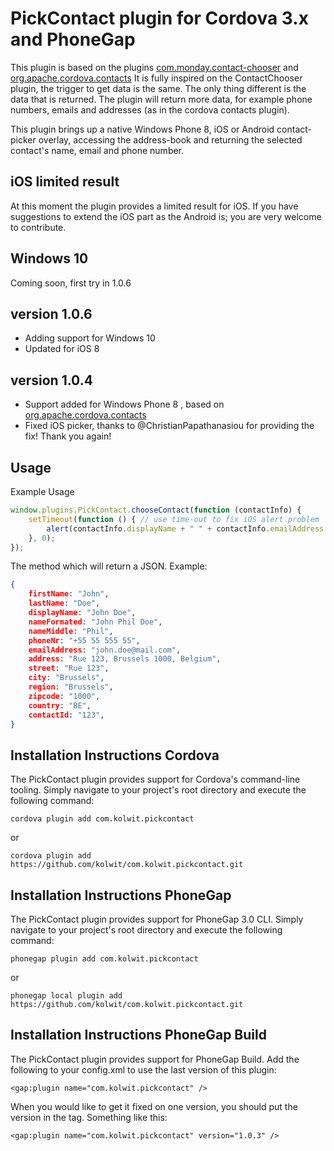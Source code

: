 # PickContact plugin for Cordova 3.x and PhoneGap

This plugin is based on the plugins [com.monday.contact-chooser](https://github.com/monday-consulting/ContactChooser) and [org.apache.cordova.contacts](https://github.com/apache/cordova-plugin-contacts)
It is fully inspired on the ContactChooser plugin, the trigger to get data is the same. The only thing different is the data that is returned. The plugin will return more data, for example phone numbers, emails and addresses (as in the cordova contacts plugin).

This plugin brings up a native Windows Phone 8, iOS or Android contact-picker overlay, accessing the address-book and returning the selected contact's name, email and phone number.

## iOS limited result
At this moment the plugin provides a limited result for iOS. If you have suggestions to extend the iOS part as the Android is; you are very welcome to contribute.

## Windows 10
Coming soon, first try in 1.0.6

## version 1.0.6
- Adding support for Windows 10
- Updated for iOS 8

## version 1.0.4
- Support added for Windows Phone 8 , based on [org.apache.cordova.contacts](https://github.com/apache/cordova-plugin-contacts)
- Fixed iOS picker, thanks to @ChristianPapathanasiou for providing the fix! Thank you again!

## Usage

Example Usage

```js
window.plugins.PickContact.chooseContact(function (contactInfo) {
    setTimeout(function () { // use time-out to fix iOS alert problem
        alert(contactInfo.displayName + " " + contactInfo.emailAddress + " " + contactInfo.phoneNr );
    }, 0);
});
```

The method which will return a JSON. Example:

```json
{
	firstName: "John",
	lastName: "Doe",
    displayName: "John Doe",
	nameFormated: "John Phil Doe",
	nameMiddle: "Phil",
	phoneNr: "+55 55 555 55",
    emailAddress: "john.doe@mail.com",
	address: "Rue 123, Brussels 1000, Belgium",
	street: "Rue 123",
	city: "Brussels",
	region: "Brussels",
	zipcode: "1000",
	country: "BE",
	contactId: "123",
}
```

## Installation Instructions Cordova

The PickContact plugin provides support for Cordova's command-line tooling.
Simply navigate to your project's root directory and execute the following command:

```
cordova plugin add com.kolwit.pickcontact
```
or
```
cordova plugin add https://github.com/kolwit/com.kolwit.pickcontact.git
```

## Installation Instructions PhoneGap

The PickContact plugin provides support for PhoneGap 3.0 CLI.
Simply navigate to your project's root directory and execute the following command:


```
phonegap plugin add com.kolwit.pickcontact
```
or
```
phonegap local plugin add https://github.com/kolwit/com.kolwit.pickcontact.git
```

## Installation Instructions PhoneGap Build

The PickContact plugin provides support for PhoneGap Build.
Add the following to your config.xml to use the last version of this plugin:

```
<gap:plugin name="com.kolwit.pickcontact" />
```

When you would like to get it fixed on one version, you should put the version in the tag. Something like this:

```
<gap:plugin name="com.kolwit.pickcontact" version="1.0.3" />
```
